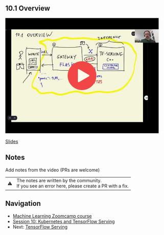 
## 10.1 Overview

<a href="https://www.youtube.com/watch?v=mvPER7YfTkw&list=PL3MmuxUbc_hIhxl5Ji8t4O6lPAOpHaCLR"><img src="images/thumbnail-10-01.jpg"></a>
 

[Slides](https://www.slideshare.net/AlexeyGrigorev/ml-zoomcamp-10-kubernetes)


## Notes

Add notes from the video (PRs are welcome)


<table>
   <tr>
      <td>⚠️</td>
      <td>
         The notes are written by the community. <br>
         If you see an error here, please create a PR with a fix.
      </td>
   </tr>
</table>


## Navigation

* [Machine Learning Zoomcamp course](../)
* [Session 10: Kubernetes and TensorFlow Serving](./)
* Next: [TensorFlow Serving](02-tensorflow-serving.md)